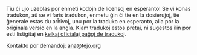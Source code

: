 Tiu ĉi ujo uzeblas por enmeti kodojn de licensoj en esperanto! Se vi konas tradukon, aŭ se vi faris tradukon, enmetu ĝin ĉi tie en la dosierujoj, tie ĝenerale estas du arĥivoj, unu por la traduko en esperanto, alia por la originala versio en la angla. Kiam tradukoj estos pretaj, ni sugestos ilin por esti listigitaj en [kelkaj oficialaj paĝoj de tradukoj](https://www.gnu.org/licenses/translations.html).

Kontakto por demandoj: ana@tejo.org
